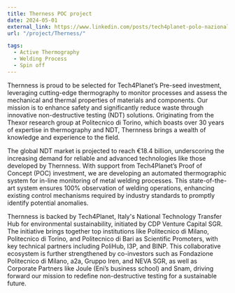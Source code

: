 ```yaml
---
title: Therness POC project
date: 2024-05-01
external_link: https://www.linkedin.com/posts/tech4planet-polo-nazionale-di-trasferimento-tecnologico-per-la-sostenibilit%C3%A0-ambientale_presentiamo-therness-il-team-selezionato-activity-7213906634337624064-qwhW/?originalSubdomain=it
url: "/project/Therness/"

tags:
  - Active Thermography
  - Welding Process
  - Spin off
---
```


Thernness is proud to be selected for Tech4Planet’s Pre-seed investment, leveraging cutting-edge thermography to monitor processes and assess the mechanical and thermal properties of materials and components. Our mission is to enhance safety and significantly reduce waste through innovative non-destructive testing (NDT) solutions. Originating from the Thexor research group at Politecnico di Torino, which boasts over 30 years of expertise in thermography and NDT, Thernness brings a wealth of knowledge and experience to the field.

The global NDT market is projected to reach €18.4 billion, underscoring the increasing demand for reliable and advanced technologies like those developed by Thernness. With support from Tech4Planet’s Proof of Concept (POC) investment, we are developing an automated thermographic system for in-line monitoring of metal welding processes. This state-of-the-art system ensures 100% observation of welding operations, enhancing existing control mechanisms required by industry standards to promptly identify potential anomalies.

Thernness is backed by Tech4Planet, Italy's National Technology Transfer Hub for environmental sustainability, initiated by CDP Venture Capital SGR. The initiative brings together top institutions like Politecnico di Milano, Politecnico di Torino, and Politecnico di Bari as Scientific Promoters, with key technical partners including PoliHub, I3P, and BINP. This collaborative ecosystem is further strengthened by co-investors such as Fondazione Politecnico di Milano, a2a, Gruppo Iren, and NEVA SGR, as well as Corporate Partners like Joule (Eni’s business school) and Snam, driving forward our mission to redefine non-destructive testing for a sustainable future.